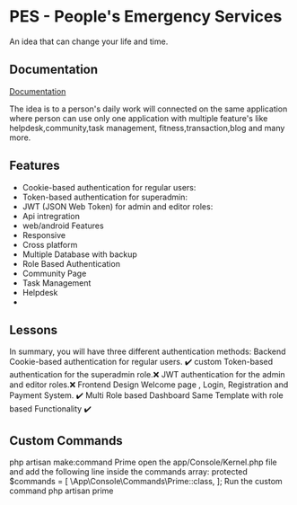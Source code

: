 
# PES - People's Emergency Services

An idea that can change your life and time.





## Documentation

[Documentation](https://linktodocumentation)

The idea is to a person's daily work will connected on the same application where person can use only one application with multiple feature's like helpdesk,community,task management, fitness,transaction,blog and many more.

## Features

- Cookie-based authentication for regular users:
- Token-based authentication for superadmin:
- JWT (JSON Web Token) for admin and editor roles:
- Api intregration
- web/android Features
- Responsive
- Cross platform
- Multiple Database with backup
- Role Based Authentication 
- Community Page
- Task Management
- Helpdesk
- 



## Lessons 

In summary, you will have three different authentication methods:
Backend
Cookie-based authentication for regular users. ✔️
custom Token-based authentication for the superadmin role.❌
JWT authentication for the admin and editor roles.❌
Frontend
Design Welcome page , Login, Registration and Payment System. ✔️
Multi Role based Dashboard Same Template with role based Functionality ✔️


## Custom Commands
php artisan make:command Prime
 open the app/Console/Kernel.php file and add the following line inside the commands array:
 protected $commands = [
    \App\Console\Commands\Prime::class,
];
  Run the custom command  php artisan prime
